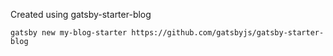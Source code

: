 Created using gatsby-starter-blog

    gatsby new my-blog-starter https://github.com/gatsbyjs/gatsby-starter-blog
